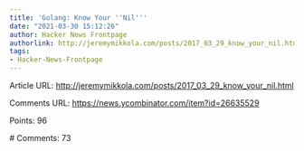 ```yaml
---
title: 'Golang: Know Your ''Nil'''
date: "2021-03-30 15:12:26"
author: Hacker News Frontpage
authorlink: http://jeremymikkola.com/posts/2017_03_29_know_your_nil.html
tags:
- Hacker-News-Frontpage
---
```


<p>Article URL: <a href="http://jeremymikkola.com/posts/2017_03_29_know_your_nil.html">http://jeremymikkola.com/posts/2017_03_29_know_your_nil.html</a></p>
<p>Comments URL: <a href="https://news.ycombinator.com/item?id=26635529">https://news.ycombinator.com/item?id=26635529</a></p>
<p>Points: 96</p>
<p># Comments: 73</p>

